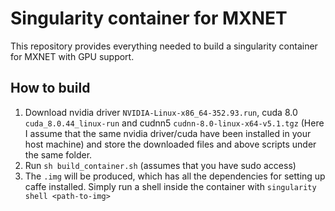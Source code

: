 # Singularity container for MXNET

This repository provides everything needed to build a
singularity container for MXNET with GPU support.

## How to build

1. Download nvidia driver `NVIDIA-Linux-x86_64-352.93.run`, cuda 8.0 `cuda_8.0.44_linux-run` and cudnn5 `cudnn-8.0-linux-x64-v5.1.tgz`
(Here I assume that the same nvidia driver/cuda have been installed in your host machine)
and store the downloaded files and above scripts under the same folder.
1. Run `sh build_container.sh` (assumes that you have sudo access) 
1. The `.img` will be produced, which has all the dependencies for setting up caffe installed.
Simply run a shell inside the container with `singularity shell <path-to-img>`

